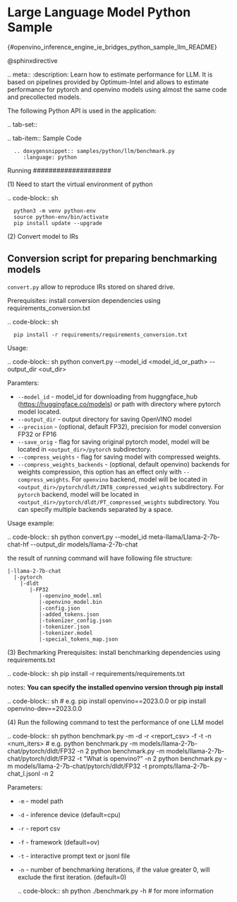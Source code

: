 # Large Language Model Python Sample
{#openvino_inference_engine_ie_bridges_python_sample_llm_README}

@sphinxdirective

.. meta::
   :description: Learn how to estimate performance for LLM. It is based on pipelines provided by Optimum-Intel and allows to estimate performance for pytorch and openvino models using almost the same code and precollected models.

The following Python API is used in the application:

.. tab-set::
   
   .. tab-item:: Sample Code

      .. doxygensnippet:: samples/python/llm/benchmark.py
         :language: python

Running
####################

(1) Need to start the virtual environment of python

   .. code-block:: sh

      python3 -m venv python-env
      source python-env/bin/activate
      pip install update --upgrade

(2) Convert model to IRs
## Conversion script for preparing benchmarking models

`convert.py` allow to reproduce IRs stored on shared drive.

Prerequisites:
install conversion dependencies using requirements_conversion.txt

   .. code-block:: sh

      pip install -r requirements/requirements_conversion.txt

Usage:

   .. code-block:: sh
      python convert.py --model_id <model_id_or_path> --output_dir <out_dir>

Paramters:
* `--model_id` - model_id for downloading from huggngface_hub (https://huggingface.co/models) or path with directory where pytorch model located.
* `--output_dir` - output directory for saving OpenVINO model
* `--precision` - (optional, default FP32), precision for model conversion FP32 or FP16
* `--save_orig` - flag for saving original pytorch model, model will be located in `<output_dir>/pytorch` subdirectory.
* `--compress_weights` - flag for saving model with compressed weights.
* `--compress_weights_backends` - (optional, default openvino) backends for weights compression, this option has an effect only with `--compress_weights`. For `openvino` backend, model will be located in `<output_dir>/pytorch/dldt/INT8_compressed_weights` subdirectory. For `pytorch` backend, model will be located in `<output_dir>/pytorch/dldt/PT_compressed_weights` subdirectory. You can specify multiple backends separated by a space.

Usage example:

   .. code-block:: sh
      python convert.py --model_id meta-llama/Llama-2-7b-chat-hf --output_dir models/llama-2-7b-chat

the result of running command will have following file structure:

    |-llama-2-7b-chat
      |-pytorch
        |-dldt
           |-FP32
              |-openvino_model.xml
              |-openvino_model.bin
              |-config.json
              |-added_tokens.json
              |-tokenizer_config.json
              |-tokenizer.json
              |-tokenizer.model
              |-special_tokens_map.json

(3) Bechmarking
Prerequisites:
install benchmarking dependencies using requirements.txt

   .. code-block:: sh
      pip install -r requirements/requirements.txt

notes: **You can specify the installed openvino version through pip install**

   .. code-block:: sh
      # e.g. 
      pip install openvino==2023.0.0 or pip install openvino-dev==2023.0.0

(4) Run the following command to test the performance of one LLM model

   .. code-block:: sh
      python benchmark.py -m <model> -d <device> -r <report_csv> -f <framework> -t <prompts> -n <num_iters>
      # e.g.
      python benchmark.py -m models/llama-2-7b-chat/pytorch/dldt/FP32 -n 2
      python benchmark.py -m models/llama-2-7b-chat/pytorch/dldt/FP32 -t "What is openvino?" -n 2
      python benchmark.py -m models/llama-2-7b-chat/pytorch/dldt/FP32 -t prompts/llama-2-7b-chat_l.jsonl -n 2

Parameters:
* `-m` - model path
* `-d` - inference device (default=cpu)
* `-r` - report csv
* `-f` - framework (default=ov)
* `-t` - interactive prompt text or jsonl file
* `-n` - number of benchmarking iterations, if the value greater 0, will exclude the first iteration. (default=0)

   .. code-block:: sh
      python ./benchmark.py -h # for more information